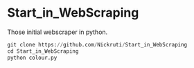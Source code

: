 # Start_in_WebScraping
Those initial webscraper in python.

```python
git clone https://github.com/Nickruti/Start_in_WebScraping
cd Start_in_WebScraping
python colour.py
```
